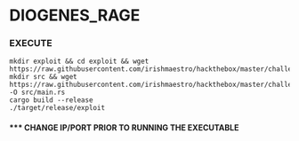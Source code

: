 # DIOGENES_RAGE
<!---
### DECRYPT
```shell
git clone https://github.com/irishmaestro/hackthebox
cd hackthebox/challenges/web_diogenes_rage/exploit/src
gpg --output main.rs --decrypt main.rs.enc
```

#### ENTER THE FLAG FOR THE CHALLENGE AS THE PASSWORD ONCE PROMPTED
-->

### EXECUTE
```shell
mkdir exploit && cd exploit && wget https://raw.githubusercontent.com/irishmaestro/hackthebox/master/challenges/web_diogenes_rage/exploit/Cargo.toml
mkdir src && wget https://raw.githubusercontent.com/irishmaestro/hackthebox/master/challenges/web_diogenes_rage/exploit/src/main.rs -O src/main.rs
cargo build --release
./target/release/exploit
```

#### *** CHANGE IP/PORT PRIOR TO RUNNING THE EXECUTABLE
